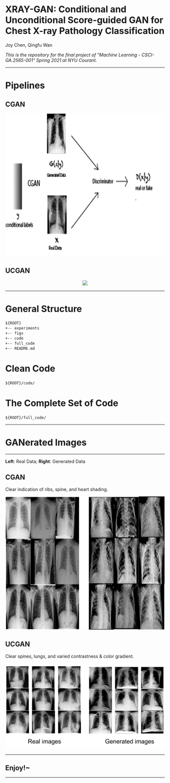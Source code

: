 
# XRAY-GAN: Conditional and Unconditional Score-guided GAN for Chest X-ray Pathology Classification

Joy Chen, Qingfu Wan



*This is the repository for the final project of "Machine Learning - CSCI-GA.2565-001" Spring 2021 at NYU Courant.* 


----


# Pipelines

   ## CGAN


<p align="center">  
<img src="figs/cgan.gif" width="800" height="450" >  
</p> 

  ## UCGAN
  
  
<p align="center">  
<img src="figs/xraygan.gif">  
</p> 

----


# General Structure

   ```
   ${ROOT}
   +-- experiments
   +-- figs   
   +-- code
   +-- full_code
   +-- README.md
   ```

# Clean Code
   
   `${ROOT}/code/`
   
# The Complete Set of Code
   
   `${ROOT}/full_code/`



----
# GANerated Images
----
   
**Left**: Real Data; **Right**: Generated Data


## CGAN

Clear indication of ribs, spine, and heart shading.

<p align="center">  
<img src="figs/cgan-image-comparison.gif" width="1100" height="420">  
</p> 

## UCGAN

Clear spines, lungs, and varied contrastness \& color gradient.


<p align="center">  
<img src="figs/ucganimgs.gif" >  
</p> 




----
## Enjoy!~
----
   
